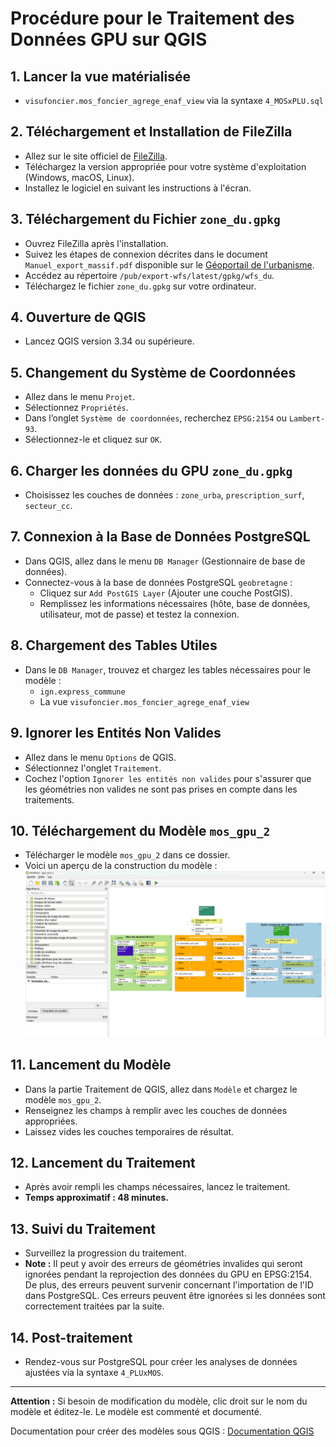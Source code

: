 # Procédure pour le Traitement des Données GPU sur QGIS

## 1. Lancer la vue matérialisée 
- `visufoncier.mos_foncier_agrege_enaf_view` via la syntaxe `4_MOSxPLU.sql`

## 2. Téléchargement et Installation de FileZilla
- Allez sur le site officiel de [FileZilla](https://filezilla-project.org/).
- Téléchargez la version appropriée pour votre système d'exploitation (Windows, macOS, Linux).
- Installez le logiciel en suivant les instructions à l'écran.

## 3. Téléchargement du Fichier `zone_du.gpkg`
- Ouvrez FileZilla après l'installation.
- Suivez les étapes de connexion décrites dans le document `Manuel_export_massif.pdf` disponible sur le [Géoportail de l'urbanisme](https://www.geoportail-urbanisme.gouv.fr/image/Manuel_export_massif.pdf).
- Accédez au répertoire `/pub/export-wfs/latest/gpkg/wfs_du`.
- Téléchargez le fichier `zone_du.gpkg` sur votre ordinateur.

## 4. Ouverture de QGIS
- Lancez QGIS version 3.34 ou supérieure.

## 5. Changement du Système de Coordonnées
- Allez dans le menu `Projet`.
- Sélectionnez `Propriétés`.
- Dans l’onglet `Système de coordonnées`, recherchez `EPSG:2154` ou `Lambert-93`.
- Sélectionnez-le et cliquez sur `OK`.

## 6. Charger les données du GPU `zone_du.gpkg`
- Choisissez les couches de données : `zone_urba`, `prescription_surf`, `secteur_cc`.

## 7. Connexion à la Base de Données PostgreSQL
- Dans QGIS, allez dans le menu `DB Manager` (Gestionnaire de base de données).
- Connectez-vous à la base de données PostgreSQL `geobretagne` :
  - Cliquez sur `Add PostGIS Layer` (Ajouter une couche PostGIS).
  - Remplissez les informations nécessaires (hôte, base de données, utilisateur, mot de passe) et testez la connexion.

## 8. Chargement des Tables Utiles
- Dans le `DB Manager`, trouvez et chargez les tables nécessaires pour le modèle :
  - `ign.express_commune`
  - La vue `visufoncier.mos_foncier_agrege_enaf_view`

## 9. Ignorer les Entités Non Valides
- Allez dans le menu `Options` de QGIS.
- Sélectionnez l'onglet `Traitement`.
- Cochez l'option `Ignorer les entités non valides` pour s'assurer que les géométries non valides ne sont pas prises en compte dans les traitements.
  
## 10. Téléchargement du Modèle `mos_gpu_2`
- Télécharger le modèle `mos_gpu_2` dans ce dossier.
- Voici un aperçu de la construction du modèle : 
 ![Modèle QGIS](https://github.com/geobretagne/visufoncier/blob/main/documentation/images/model_qgis.png)

## 11. Lancement du Modèle
- Dans la partie Traitement de QGIS, allez dans `Modèle` et chargez le modèle `mos_gpu_2`.
- Renseignez les champs à remplir avec les couches de données appropriées.
- Laissez vides les couches temporaires de résultat.

## 12. Lancement du Traitement
- Après avoir rempli les champs nécessaires, lancez le traitement.
- **Temps approximatif : 48 minutes.**

## 13. Suivi du Traitement
- Surveillez la progression du traitement.
- **Note :** Il peut y avoir des erreurs de géométries invalides qui seront ignorées pendant la reprojection des données du GPU en EPSG:2154. De plus, des erreurs peuvent survenir concernant l'importation de l'ID dans PostgreSQL. Ces erreurs peuvent être ignorées si les données sont correctement traitées par la suite.

## 14. Post-traitement
- Rendez-vous sur PostgreSQL pour créer les analyses de données ajustées via la syntaxe `4_PLUxMOS`.

---

**Attention :** Si besoin de modification du modèle, clic droit sur le nom du modèle et éditez-le. Le modèle est commenté et documenté. 

Documentation pour créer des modèles sous QGIS : [Documentation QGIS](https://docs.qgis.org/3.34/fr/docs/user_manual/processing/modeler.html)
